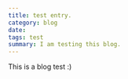 ```yaml
---
title: test entry.
category: blog
date: 
tags: test
summary: I am testing this blog.
---
```


This is a blog test :)